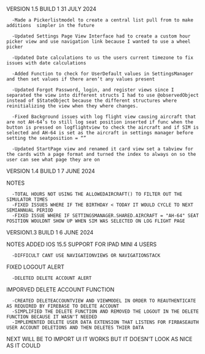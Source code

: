 VERSION 1.5 BUILD 1
31 JULY 2024

      -Made a Pickerlistmodel to create a central list pull from to make additions 	simpler in the future

      -Updated Settings Page View Interface had to create a custom hour picker view and use navigation link because I wanted to use a wheel picker

      -Updated Date calculations to us the users current timezone to fix issues with date calculations

      -Added Function to check for UserDefault values in SettingsManager and then set values if there aren’t any values present

      -Updated Forgot Password, login, and register views since I separated the view into different structs I had to use @observedObject instead of $StateObject because the different structures where reinitializing the view when they where changes. 

      -Fixed Background issues with log flight view causing aircraft that are not AH-64’s to still log seat position inserted if func when the button is pressed on logflightview to check the aircraft and if SIM is selected and AH-64 is set as the aircraft in settings manager before setting the seatposition = “”

      -Updated StartPage view and renamed it card view set a tabview for the cards with a page format and turned the index to always on so the user can see what page they are on
      
VERSION 1.4 BUILD 1
7 JUNE 2024

NOTES

      -TOTAL HOURS NOT USING THE ALLOWEDAIRCRAFT() TO FILTER OUT THE SIMULATOR TIMES
      -FIXED ISSUES WHERE IF THE BIRTHDAY < TODAY IT WOULD CYCLE TO NEXT SEMIANNUAL PERIOD
      -FIXED ISSUE WHERE IF SETTINGSMANAGER.SHARED.AIRCRAFT = "AH-64" SEAT POSITION WOULDNT SHOW UP WHEN SIM WAS SELECTED ON LOG FLIGHT PAGE


VERSION1.3  BUILD 1
6 JUNE 2024

NOTES
ADDED IOS 15.5 SUPPORT FOR IPAD MINI 4 USERS

      -DIFFICULT CANT USE NAVIGATIONVIEWS OR NAVIGATIONSTACK
      
FIXED LOGOUT ALERT


      -DELETED DELETE ACCOUNT ALERT
IMPORVED DELETE ACCOUNT FUNCTION

      -CREATED DELETEACCOUNTVIEW AND VIEWMODEL IN ORDER TO REAUTHENTICATE AS REQUIRED BY FIREBASE TO DELETE ACCOUNT
      -SIMPLIFIED THE DELETE FUNCTION AND REMOVED THE LOGOUT IN THE DELETE FUNCTION BECAUSE IT WASN'T NEEDED
      -IMPLEMENTED DELETE USER DATA EXTENSION THAT LISTENS FOR FIRBASEAUTH USER ACCOUNT DELETIONS AND THEN DELETES THIER DATA

NEXT WILL BE TO IMPORT UI IT WORKS BUT IT DOESN'T LOOK AS NICE AS IT COULD
